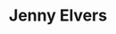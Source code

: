 ---
permalink: /fest-flauschig/jingles/jennyelvers
layout: timestamp
title: Jenny Elvers
type_csv: jingles
csv_name: timestamps_jennyelvers
parent: Jingles
grand_parent: Fest und Flauschig
---